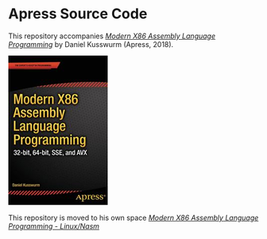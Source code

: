 # Apress Source Code

This repository accompanies [*Modern X86 Assembly Language Programming*](https://www.apress.com/9781484240625) by Daniel Kusswurm (Apress, 2018).

[comment]: #cover
![Cover image](https://github.com/agguro/linux-nasm/blob/master/done/Books/Modern-X86-Assembly-Language-Programming-1e/9781484200650.jpg)

This repository is moved to his own space [*Modern X86 Assembly Language Programming - Linux/Nasm*](https://github.com/agguro/modern-x86-assembly-language-programming-1e/tree/linux)
